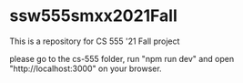 # ssw555smxx2021Fall
This is a repository for CS 555 '21 Fall project

please go to the cs-555 folder, run "npm run dev" and open "http://localhost:3000" on your browser.
